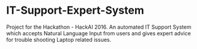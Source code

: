 # IT-Support-Expert-System
Project for the Hackathon - HackAI 2016.
An automated IT Support System which accepts Natural Language Input from users and gives expert advice for trouble shooting Laptop related issues.
